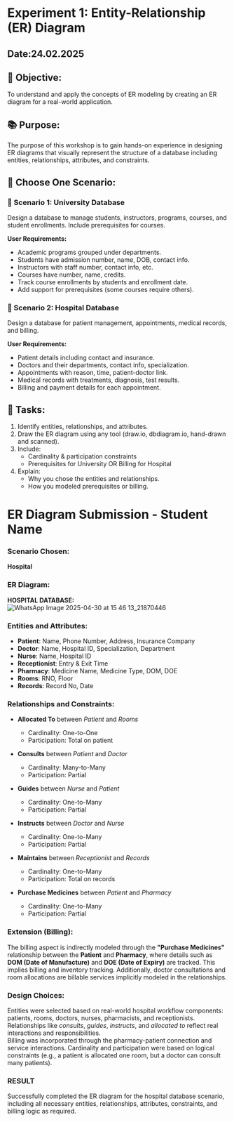 # Experiment 1: Entity-Relationship (ER) Diagram
## Date:24.02.2025
## 🌟 Objective:
To understand and apply the concepts of ER modeling by creating an ER diagram for a real-world application.

## 📚 Purpose:
The purpose of this workshop is to gain hands-on experience in designing ER diagrams that visually represent the structure of a database including entities, relationships, attributes, and constraints.


## 🧪 Choose One Scenario:
### 🔹 Scenario 1: University Database
Design a database to manage students, instructors, programs, courses, and student enrollments. Include prerequisites for courses.

**User Requirements:**
- Academic programs grouped under departments.  
- Students have admission number, name, DOB, contact info.  
- Instructors with staff number, contact info, etc.  
- Courses have number, name, credits.  
- Track course enrollments by students and enrollment date.  
- Add support for prerequisites (some courses require others).


### 🔹 Scenario 2: Hospital Database
Design a database for patient management, appointments, medical records, and billing.

**User Requirements:**
- Patient details including contact and insurance.  
- Doctors and their departments, contact info, specialization.  
- Appointments with reason, time, patient-doctor link.  
- Medical records with treatments, diagnosis, test results.  
- Billing and payment details for each appointment.


## 📝 Tasks:
1. Identify entities, relationships, and attributes.  
2. Draw the ER diagram using any tool (draw.io, dbdiagram.io, hand-drawn and scanned).  
3. Include:  
   - Cardinality & participation constraints  
   - Prerequisites for University OR Billing for Hospital  
4. Explain:  
   - Why you chose the entities and relationships.  
   - How you modeled prerequisites or billing.  


# ER Diagram Submission - Student Name

### Scenario Chosen:
**Hospital**

### ER Diagram:
**HOSPITAL DATABASE:**  
![WhatsApp Image 2025-04-30 at 15 46 13_21870446](https://github.com/user-attachments/assets/810ab8ba-89d4-4d55-ad3b-32665dcef048)



### Entities and Attributes:

- **Patient**: Name, Phone Number, Address, Insurance Company  
- **Doctor**: Name, Hospital ID, Specialization, Department  
- **Nurse**: Name, Hospital ID  
- **Receptionist**: Entry & Exit Time  
- **Pharmacy**: Medicine Name, Medicine Type, DOM, DOE  
- **Rooms**: RNO, Floor  
- **Records**: Record No, Date  


### Relationships and Constraints:

- **Allocated To** between *Patient* and *Rooms*  
  - Cardinality: One-to-One  
  - Participation: Total on patient  

- **Consults** between *Patient* and *Doctor*  
  - Cardinality: Many-to-Many  
  - Participation: Partial  

- **Guides** between *Nurse* and *Patient*  
  - Cardinality: One-to-Many  
  - Participation: Partial  

- **Instructs** between *Doctor* and *Nurse*  
  - Cardinality: One-to-Many  
  - Participation: Partial  

- **Maintains** between *Receptionist* and *Records*  
  - Cardinality: One-to-Many  
  - Participation: Total on records  

- **Purchase Medicines** between *Patient* and *Pharmacy*  
  - Cardinality: One-to-Many  
  - Participation: Partial  


### Extension (Billing):

The billing aspect is indirectly modeled through the **"Purchase Medicines"** relationship between the **Patient** and **Pharmacy**, where details such as **DOM (Date of Manufacture)** and **DOE (Date of Expiry)** are tracked. This implies billing and inventory tracking. Additionally, doctor consultations and room allocations are billable services implicitly modeled in the relationships.


### Design Choices:

Entities were selected based on real-world hospital workflow components: patients, rooms, doctors, nurses, pharmacists, and receptionists. Relationships like *consults*, *guides*, *instructs*, and *allocated to* reflect real interactions and responsibilities.  
Billing was incorporated through the pharmacy-patient connection and service interactions. Cardinality and participation were based on logical constraints (e.g., a patient is allocated one room, but a doctor can consult many patients).


### RESULT

Successfully completed the ER diagram for the hospital database scenario, including all necessary entities, relationships, attributes, constraints, and billing logic as required.

